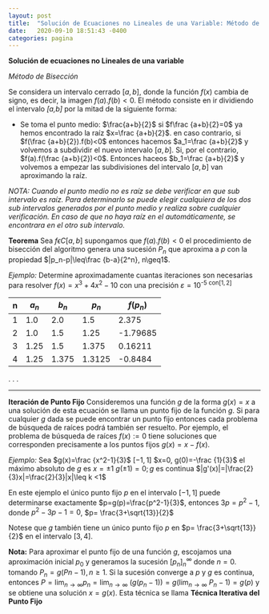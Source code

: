 ```yaml
---
layout: post
title:  "Solución de Ecuaciones no Lineales de una Variable: Método de Bisección"
date:   2020-09-10 18:51:43 -0400
categories: pagina
---
```

**Solución de ecuaciones no Lineales de una variable**

*Método de Bisección*

Se considera un intervalo cerrado $[a,b]$, donde la función $f(x)$ cambia de signo, es decir, la imagen $f(a).f(b)<0$. El método consiste en ir dividiendo el intervalo *[a,b]* por la mitad de la siguiente forma: 

- Se toma el punto medio:
$\frac{a+b}{2}$   si   $f\frac {a+b}{2}=0$  ya hemos encontrado la raíz
$x=\frac {a+b}{2}$. en caso contrario, si  $f(\frac {a+b}{2}).f(b)<0$ entonces hacemos $a_1=\frac {a+b}{2}$ y volvemos a subdividir el nuevo intervalo $[a,b]$. Si, por el contrario, $f(a).f(\frac {a+b}{2})<0$. Entonces haceos $b_1=\frac {a+b}{2}$ y volvemos a empezar las subdivisiones del intervalo $[a,b]$ van aproximando la raíz. 

*NOTA: Cuando el punto medio no es raíz se debe verificar en que sub intervalo es raíz. Para determinarlo se puede elegir cualquiera de los dos sub intervalos generados por el punto medio y realiza sobre cualquier verificación. En caso de que no haya raíz en el automáticamente, se encontrara en el otro sub intervalo.*

**Teorema**
Sea $f \epsilon C[a,b]$ supongamos que $f(a).f(b)<0$ el procedimiento de bisección del algoritmo genera una sucesión ${P_n}$ que aproxima a $p$ con la propiedad $|p_n-p|\leq\frac {b-a}{2^n}, n\geq1$.

*Ejemplo:* 
Determine aproximadamente cuantas iteraciones son necesarias para resolver $f(x)=x^3+4x^2-10$ con una precisión  $\varepsilon=10$<sup>-5  con$[1,2]$

| n | $a_n$ | $b_n$ | $p_n$ | $f(p_n)$ |
|--|--|--|--|--|
| 1 | 1.0 | 2.0 |1.5  | 2.375 |
| 2 | 1.0 |1.5  | 1.25 | -1.79685 |
|  3| 1.25 | 1.5 |1.375  | 0.16211 |
|  4|  1.25| 1.375 |1.3125  | -0.8484 |
.
.
.
_____________________________
**Iteración de Punto Fijo**
Consideremos una función $g$ de la forma $g(x)=x$ a una solución de esta ecuación se llama un punto fijo de la función $g$. Si para cualquier $g$ dada se puede encontrar un punto fijo entonces cada problema de búsqueda de raíces podrá también ser resuelto. 
Por ejemplo, el problema de búsqueda de raíces $f(x):=0$ tiene soluciones que corresponden precisamente a los puntos fijos $g(x)=x-f(x)$.

*Ejemplo:* Sea $g(x)=\frac {x^2-1}{3}$ $[-1,1]$
$x=0, g(0)=-\frac {1}{3}$ el máximo absoluto de $g$ es $x=\pm1$
$g(\pm1)=0; g$ es continua
$|g'(x)|=|\frac{2}{3}x|=\frac{2}{3}|x|\leq k <1$

En este ejemplo el único punto fijo $p$ en el intervalo $[-1,1]$ puede determinarse exactamente $p=g(p)=\frac{p^2-1}{3}$, entonces 
$3p =p^2-1$, donde $p^2-3 p-1=0$, $p= \frac{3+\sqrt{13}}{2}$

Notese  que $g$ también tiene un único punto fijo $p$ en $p= \frac{3+\sqrt{13}}{2}$ en el intervalo $[3,4]$.

**Nota:** Para aproximar el punto fijo de una función $g$, escojamos una aproximación inicial $p_0$ y generamos la sucesión ${[p_n]}^\infty_n$ donde $n=0$. tomando $P_n=g(Pn-1), n\geq1$.
Si la sucesión converge a $p$ y $g$ es continua, entonces $P=\lim_{n \to \infty}$$p_n=\lim_{n \to \infty}$ $(g(p_n-1))=g(\lim_{n \to \infty}$ $P_n-1)=g(p)$ y se obtiene una solución $x=g(x)$. Esta técnica se llama **Técnica Iterativa del Punto Fijo**

